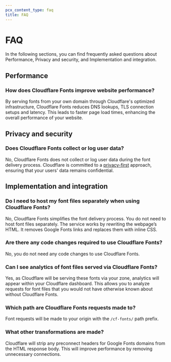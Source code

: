 ```yaml
---
pcx_content_type: faq
title: FAQ
---
```


# FAQ

In the following sections, you can find frequently asked questions about Performance, Privacy and security, and Implementation and integration.

## Performance

### How does Cloudflare Fonts improve website performance?

By serving fonts from your own domain through Cloudflare's optimized infrastructure, Cloudflare Fonts reduces DNS lookups, TLS connection setups and latency. This leads to faster page load times, enhancing the overall performance of your website.

## Privacy and security

### Does Cloudflare Fonts collect or log user data?

No, Cloudflare Fonts does not collect or log user data during the font delivery process. Cloudflare is committed to a [privacy-first](https://www.cloudflare.com/privacypolicy/) approach, ensuring that your users' data remains confidential.

## Implementation and integration

### Do I need to host my font files separately when using Cloudflare Fonts?

No, Cloudflare Fonts simplifies the font delivery process. You do not need to host font files separately. The service works by rewriting the webpage’s HTML. It removes Google Fonts links and replaces them with inline CSS.

### Are there any code changes required to use Cloudflare Fonts?

No, you do not need any code changes to use Cloudflare Fonts.

### Can I see analytics of font files served via Cloudflare Fonts?

Yes, as Cloudflare will be serving these fonts via your zone, analytics will appear within your Cloudflare dashboard. This allows you to analyze requests for font files that you would not have otherwise known about without Cloudflare Fonts.

### Which path are Cloudflare Fonts requests made to?

Font requests will be made to your origin with the `/cf-fonts/` path prefix.

### What other transformations are made?

Cloudflare will strip any preconnect headers for Google Fonts domains from the HTML response body. This will improve performance by removing unnecessary connections.
